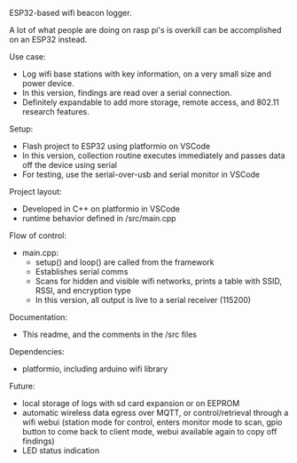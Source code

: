 ESP32-based wifi beacon logger.

A lot of what people are doing on rasp pi's is overkill can be accomplished on an ESP32 instead.

Use case:
- Log wifi base stations with key information, on a very small size and power device.
- In this version, findings are read over a serial connection.
- Definitely expandable to add more storage, remote access, and 802.11 research features. 

Setup:

- Flash project to ESP32 using platformio on VSCode
- In this version, collection routine executes immediately and passes data off the device using serial
- For testing, use the serial-over-usb and serial monitor in VSCode

Project layout:
- Developed in C++ on platformio in VSCode
- runtime behavior defined in /src/main.cpp

Flow of control:
- main.cpp:
  - setup() and loop() are called from the framework
  - Establishes serial comms
  - Scans for hidden and visible wifi networks, prints a table with SSID, RSSI, and encryption type
  - In this version, all output is live to a serial receiver (115200)

Documentation:
- This readme, and the comments in the /src files

Dependencies:
- platformio, including arduino wifi library

Future:
- local storage of logs with sd card expansion or on EEPROM
- automatic wireless data egress over MQTT, or control/retrieval through a wifi webui (station mode for control, enters monitor mode to scan, gpio button to come back to client mode, webui available again to copy off findings)
- LED status indication

